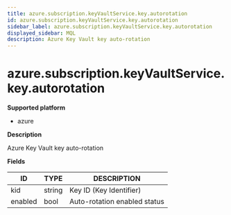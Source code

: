 ```yaml
---
title: azure.subscription.keyVaultService.key.autorotation
id: azure.subscription.keyVaultService.key.autorotation
sidebar_label: azure.subscription.keyVaultService.key.autorotation
displayed_sidebar: MQL
description: Azure Key Vault key auto-rotation
---
```


# azure.subscription.keyVaultService.key.autorotation

**Supported platform**

- azure

**Description**

Azure Key Vault key auto-rotation

**Fields**

| ID      | TYPE   | DESCRIPTION                  |
| ------- | ------ | ---------------------------- |
| kid     | string | Key ID (Key Identifier)      |
| enabled | bool   | Auto-rotation enabled status |
